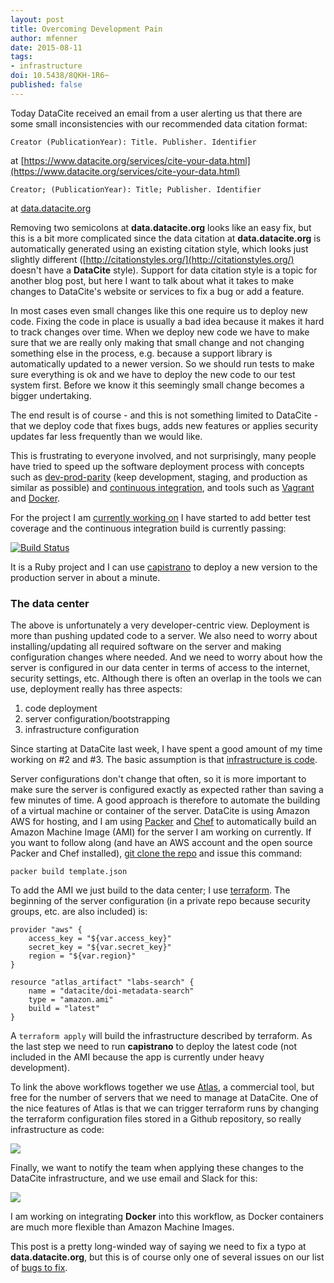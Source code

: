```yaml
---
layout: post
title: Overcoming Development Pain
author: mfenner
date: 2015-08-11
tags:
- infrastructure
doi: 10.5438/8QKH-1R6~
published: false
---
```

Today DataCite received an email from a user alerting us that there are some small inconsistencies with our recommended data citation format:

    Creator (PublicationYear): Title. Publisher. Identifier
at [https://www.datacite.org/services/cite-your-data.html](https://www.datacite.org/services/cite-your-data.html)

    Creator; (PublicationYear): Title; Publisher. Identifier
at [data.datacite.org](http://data.datacite.org/10.5061/DRYAD.8C1P6)

Removing two semicolons at **data.datacite.org** looks like an easy fix, but this is a bit more complicated since the data citation at **data.datacite.org** is automatically generated using an existing citation style, which looks just slightly different ([http://citationstyles.org/](http://citationstyles.org/) doesn't have a **DataCite** style). Support for data citation style is a topic for another blog post, but here I want to talk about what it takes to make changes to DataCite's website or services to fix a bug or add a feature.

In most cases even small changes like this one require us to deploy new code. Fixing the code in place is usually a bad idea because it makes it hard to track changes over time. When we deploy new code we have to make sure that we are really only making that small change and not changing something else in the process, e.g. because a support library is automatically updated to a newer version. So we should run tests to make sure everything is ok and we have to deploy the new code to our test system first. Before we know it this seemingly small change becomes a bigger undertaking.

The end result is of course - and this is not something limited to DataCite - that we deploy code that fixes bugs, adds new features or applies security updates far less frequently than we would like.

This is frustrating to everyone involved, and not surprisingly, many people have tried to speed up the software deployment process with concepts such as [dev-prod-parity](http://12factor.net/dev-prod-parity) (keep development, staging, and production as similar as possible) and [continuous integration](http://www.thoughtworks.com/continuous-integration), and tools such as [Vagrant](https://www.vagrantup.com/) and [Docker](https://www.docker.com/).

For the project I am [currently working on](https://github.com/crosscite/doi-metadata-search) I have started to add better test coverage and the continuous integration build is currently passing:

[![Build Status](https://travis-ci.org/crosscite/doi-metadata-search.svg?branch=datacite)](https://travis-ci.org/crosscite/doi-metadata-search)

It is a Ruby project and I can use [capistrano](http://capistranorb.com/) to deploy a new version to the production server in about a minute.

### The data center
The above is unfortunately a very developer-centric view. Deployment is more than pushing updated code to a server. We also need to worry about installing/updating all required software on the server and making configuration changes where needed. And we need to worry about how the server is configured in our data center in terms of access to the internet, security settings, etc. Although there is often an overlap in the tools we can use, deployment really has three aspects:

1. code deployment
1. server configuration/bootstrapping
1. infrastructure configuration

Since starting at DataCite last week, I have spent a good amount of my time working on #2 and #3. The basic assumption is that [infrastructure is code](http://www.thoughtworks.com/insights/blog/infrastructure-code-reason-smile).

Server configurations don't change that often, so it is more important to make sure the server is configured exactly as expected rather than saving a few minutes of time. A good approach is therefore to automate the building of a virtual machine or container of the server. DataCite is using Amazon AWS for hosting, and I am using [Packer](https://www.packer.io/) and [Chef](https://www.chef.io/) to automatically build an Amazon Machine Image (AMI) for the server I am working on currently. If you want to follow along (and have an AWS account and the open source Packer and Chef installed), [git clone the repo](https://github.com/crosscite/doi-metadata-search) and issue this command:

    packer build template.json

To add the AMI we just build to the data center; I use [terraform](https://www.terraform.io/). The beginning of the server configuration (in a private repo because security groups, etc. are also included) is:

```
provider "aws" {
    access_key = "${var.access_key}"
    secret_key = "${var.secret_key}"
    region = "${var.region}"
}

resource "atlas_artifact" "labs-search" {
    name = "datacite/doi-metadata-search"
    type = "amazon.ami"
    build = "latest"
}
```
A `terraform apply` will build the infrastructure described by terraform. As the last step we need to run **capistrano** to deploy the latest code (not included in the AMI because the app is currently under heavy development).

To link the above workflows together we use [Atlas](https://atlas.hashicorp.com/), a commercial tool, but free for the number of servers that we need to manage at DataCite. One of the nice features of Atlas is that we can trigger terraform runs by changing the terraform configuration files stored in a Github repository, so really infrastructure as code:

![](/images/2015/08/Bildschirmfoto-2015-08-11-um-20-14-30.png)

Finally, we want to notify the team when applying these changes to the DataCite infrastructure, and we use email and Slack for this:

![](/images/2015/08/Bildschirmfoto-2015-08-11-um-20-20-48.png)

I am working on integrating **Docker** into this workflow, as Docker containers are much more flexible than Amazon Machine Images.

This post is a pretty long-winded way of saying we need to fix a typo at **data.datacite.org**, but this is of course only one of several issues on our list of [bugs to fix](https://github.com/datacite/content-resolver/issues).
